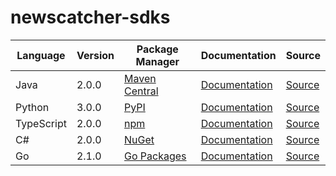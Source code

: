 # newscatcher-sdks


|Language|Version|Package Manager|Documentation|Source|
|-|-|-|-|-|
|Java|2.0.0|[Maven Central](https://search.maven.org/artifact/com.konfigthis.newscatcherapi/newscatcherapi-java-sdk/2.0.0/jar)|[Documentation](https://github.com/konfig-dev/newscatcher-sdks/tree/main/java/README.md)|[Source](https://github.com/konfig-dev/newscatcher-sdks/tree/main/java)|
|Python|3.0.0|[PyPI](https://pypi.org/project/newscatcherapi-python-sdk/3.0.0)|[Documentation](https://github.com/konfig-dev/newscatcher-sdks/tree/main/python/README.md)|[Source](https://github.com/konfig-dev/newscatcher-sdks/tree/main/python)|
|TypeScript|2.0.0|[npm](https://www.npmjs.com/package/newscatcherapi-typescript-sdk/v/2.0.0)|[Documentation](https://github.com/konfig-dev/newscatcher-sdks/tree/main/typescript/README.md)|[Source](https://github.com/konfig-dev/newscatcher-sdks/tree/main/typescript)|
|C#|2.0.0|[NuGet](https://nuget.org/packages/Newscatcherapi.Net/2.0.0)|[Documentation](https://github.com/konfig-dev/newscatcher-sdks/tree/main/csharp/README.md)|[Source](https://github.com/konfig-dev/newscatcher-sdks/tree/main/csharp)|
|Go|2.1.0|[Go Packages](https://pkg.go.dev/github.com/konfig-dev/newscatcher-sdks/go)|[Documentation](https://github.com/konfig-dev/newscatcher-sdks/tree/main/go/README.md)|[Source](https://github.com/konfig-dev/newscatcher-sdks/tree/main/go)|